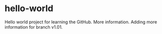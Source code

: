 # hello-world
Hello world project for learning the GitHub.
More information.
Adding more information for branch v1.01.
